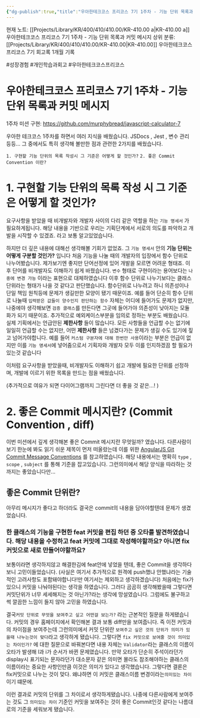 ```yaml
---
{"dg-publish":true,"title":"우아한테크코스 프리코스 7기 1주차 - 기능 단위 목록과 커밋 메시지","description":"1주차 미션에서 주로 생각해 본 내용인 기능 단위 목록을 작성하는 방법이란? 그리고 좋은  커밋 메시지란? 생각해본 내용을 다루고 있습니다.","permalink":"/projects/library/kr/400/410/410-00/kr-410-00-a/","dgPassFrontmatter":true,"noteIcon":"0","created":"2024-11-19T01:38:24.003+09:00","updated":"2024-11-22T14:03:33.761+09:00"}
---
```


현재 노트: [[Projects/Library/KR/400/410/410.00/KR-410.00 a\|KR-410.00 a]] 우아한테크코스 프리코스 7기 1주차 - 기능 단위 목록과 커밋 메시지
상위 분류: [[Projects/Library/KR/400/410/410.00/KR-410.00\|KR-410.00]] 우아한테크코스 프리코스 7기 회고록 1개월 기록


#성장경험 #개인학습과회고 #우아한테크코스프리코스


# 우아한테크코스 프리코스 7기 1주차 - 기능 단위 목록과 커밋 메시지
1주차 미션 구현: https://github.com/murphybread/javascript-calculator-7


우아한 테크코스 1주차를 하면서 여러 지식을 배웠습니다.
JSDocs , Jest , 변수 관리 등등... 그 중에서도 특히 생각해 볼만한 점과 관련한 2가지를 배웠습니다.


`1. 구현할 기능 단위의 목록 작성시 그 기준은 어떻게 할 것인가?`
`2. 좋은 Commit Convention 이란?`


# 1. 구현할 기능 단위의 목록 작성 시 그 기준은 어떻게 할 것인가?

요구사항을 받았을 때 비개발자와 개발자 사이의 다리 같은 역할을 하는 `기능 명세서` 가 필요하게됩니다. 해당 내용을 기반으로 우리는 기획단계에서 서로의 의도를 파악하고 개발을 시작할 수 있겠죠. 라고 보통 알고있었습니다.

하지만 더 깊은 내용에 대해선 생각해볼 기회가 없었죠. 그  `기능 명세서` 안의 **기능 단위는 어떻게 구분할 것인가?** 입니다
처음 기능을 나눌 때의 개발자의 입장에서 함수 단위로 나누어봤습니다. 제가보기엔 좋지만 단어선정에 있어 개발을 모르면 어려운 형태죠.
이후 단어를 비개발자도 이해하기 쉽게 바꿨습니다. `변수` 형태로 구현이라는 용어보다는 `나중에 변경 가능` 이라는 표현으로 대체하였습니다
이후 함수 단위로 나누기보다는 클래스 단위라는 형태가 나을 것 같다고 판단했습니다. 함수단위로 나누려고 하니 의존성이나 단일 책임 원칙등에 문제가 생길만한 모양이 됐기 때문이죠. 예를 들어 단순히 함수 단위로 나눌때 `입력받은 값들이 양수인지 판단하는 함수` 자체는 어디에 들어가도 문제가 없지만, 나중에야 생각해보면 `검증 클래스`를 만든다면 그곳에 들어가야 의존성이 낮아지는 모듈화가 되기 때문이죠.
추가적으로 예외케이스부분을 임의로 정하는 부분도 배웠습니다. 실제 기획에서는 언급안된 **제한사항** 들이 많습니다. 모든 사항들을 언급할 수는 없기에 일일히 언급할 수는 없지만, 어떤 **제한사항** 들은 넘겼다가는 문제가 생길 수도 있기에 짚고 넘어가야합니다.  예를 들어 `커스텀 구분자에 대해 한번만 사용`이라는 부분은 언급이 없지만 이를 `기능 명세서`에 넣어줌으로서 기획자와 개발자 모두 이를 인지하겠끔 할 필요가 있는것 같습니다


이처럼 요구사항을 받았을때, 비개발자도 이해하기 쉽고 개발에 필요한 단위를 선정하며, 개발에 이르기 위한 목록을 만드는 점을 배웠습니다.

(추가적으로 여유가 되면 다이어그램까지 그린다면 더 좋을 것 같은...! )


# 2. 좋은 Commit 메시지란? (Commit Convention ,  diff)


이번 미션에서 깊게 생각해본 좋은  Commit 메시지란 무엇일까? 였습니다. 
다른사람이 보기 한눈에 봐도 읽기 쉬운 제목이 먼저 떠올랐는데 이를 위한 [AngularJS Git Commit Message Conventions](https://gist.github.com/stephenparish/9941e89d80e2bc58a153) 를 참고하였습니다. 해당 내용에서는 명확히 `type` , `scope` , `subject` 를 통해 기준을 잡고있습니다. 그런의미에서 해당 양식을 따라하는 것 까지는 좋았습니다만...

## 좋은 Commit 단위란?
아무리 메시지가 좋다고 하더라도 결국은 commit의 내용을 담아야할텐데 문제가 생겼었습니다.
### 한 클래스의 기능을 구현한 feat 커밋을 편집 하던 중 오타를 발견하였습니다. 해당 내용을 수정하고 feat 커밋에 그대로 작성해야할까요? 아니면 fix커밋으로 새로 만들어야할까요?
보통이라면 생각하지않고 해결한김에 feat안에 넣었을 텐데, 좋은 Commit을 생각하다보니 고민이들었습니다.
(사실은 여기서 추가적으로 원격에 push했냐 안했냐라는 기술적인 고려사항도 포함돼야합니다!만 여기서는 제외하고 생각하겠습니다)
처음에는 fix가 있으니 커밋을 나눠야된다는 생각을 하였습니다. 그러다 곰곰히 생각해봤을때 그렇다면 커밋단위가 너무 세세해지는 것 아닌가?라는 생각에 망설였습니다. 그럼에도 불구하고 썩 깔끔한 느낌이 들지 않아 고민을 하였습니다.

결국`커밋 단위로 무엇을 보여주고 싶고 어떤걸 보는가?` 라는 근본적인 질문을 하게됐습니다.
커밋의 경우 홈페이지에서 확인해본 결과 보통 diff만을 보여줍니다. 즉  이전 커밋과의 차이점을 보여주는데 그런의미에서 커밋 단위란 `보여주고 싶은 것의 단위가 의미가 있을때 나누는것이 맞다`라고 생각하게 됐습니다. 그렇다면 `fix 커밋으로 보여줄 것이 의미있는 차이인가?` 에 대한 질문으로 바꿔본다면 내용 자체는 `Validator`라는 클래스의 이름이 오타가 발생해 l과 i가 순서가 바뀐 문제였습니다. 만약 오타가 단순히 주석이라던가 display시 표기되는 문자라던가 대소문자 같은 의미면 몰라도 참조해야하는 클래스의 이름이라는 중요한 사항인만큼 이것은 의미가 있다고 생각했습니다. 그렇다면 결론은 fix커밋으로 나누는 것이 맞다. 왜냐하면 이 커밋은 클래스이름 변경이라는`의미있는 차이` 이기 떄문에.

이런 결과로 커밋의 단위를 그 차이로서 생각하게됐습니다. 나중에 다른사람에게 보여주는 것도 그 `의미있는 차이` 기준인 커밋을 보여주는 것이 좋은 Commit인것 같다는 나름대로의 기준을 세워보게 됐습니다.

